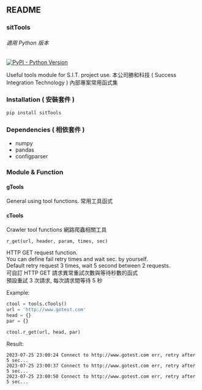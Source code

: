 ## README

### sitTools
###### 適用 Python 版本
[![PyPI - Python Version](https://img.shields.io/pypi/pyversions/sitTools)](https://pypi.python.org/pypi/sitTools/)

Useful tools module for S.I.T. project use.
本公司勝和科技 ( Success Integration Technology ) 內部專案常用函式集

### Installation ( 安裝套件 )
```bash
pip install sitTools
```

### Dependencies ( 相依套件 )
- numpy
- pandas
- configparser

### Module & Function

#### gTools
General using tool functions.
常用工具函式

#### cTools
Crawler tool functions
網路爬蟲相關工具

`r_get(url, header, param, times, sec)`   
  
  HTTP GET request function.  
  You can define fail retry times and wait sec. by yourself.  
  Default retry request 3 times, wait 5 second between 2 requests.  
  可自訂 HTTP GET 請求異常重試次數與等待秒數的函式  
  預設重試 3 次請求, 每次請求間等待 5 秒
  
  Example:
  ```python
  ctool = tools.cTools()
  url = 'http://www.gotest.com'
  head = {}
  par = {}
  
  ctool.r_get(url, head, par)
  ```
  
  Result:
  ```
  2023-07-25 23:00:24 Connect to http://www.gotest.com err, retry after 5 sec...
  2023-07-25 23:00:37 Connect to http://www.gotest.com err, retry after 5 sec...
  2023-07-25 23:00:50 Connect to http://www.gotest.com err, retry after 5 sec...
  ```
